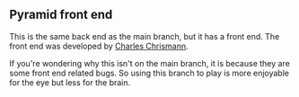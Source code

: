 ## Pyramid front end
This is the same back end as the main branch, but it has a front end.
The front end was developed by [Charles Chrismann](https://github.com/Charles-Chrismann).

If you're wondering why this isn't on the main branch, it is because they are some front end related bugs.
So using this branch to play is more enjoyable for the eye but less for the brain.